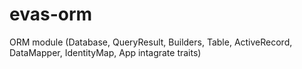 # evas-orm
ORM module (Database, QueryResult, Builders, Table, ActiveRecord, DataMapper, IdentityMap, App intagrate traits)
